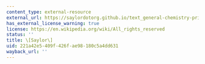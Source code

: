 ```yaml
---
content_type: external-resource
external_url: https://saylordotorg.github.io/text_general-chemistry-principles-patterns-and-applications-v1.0/s12-04-lewis-electron-dot-symbols.html
has_external_license_warning: true
license: https://en.wikipedia.org/wiki/All_rights_reserved
status: ''
title: \[Saylor\]
uid: 221a42e5-409f-426f-ae98-180c5a4dd631
wayback_url: ''
---
```

